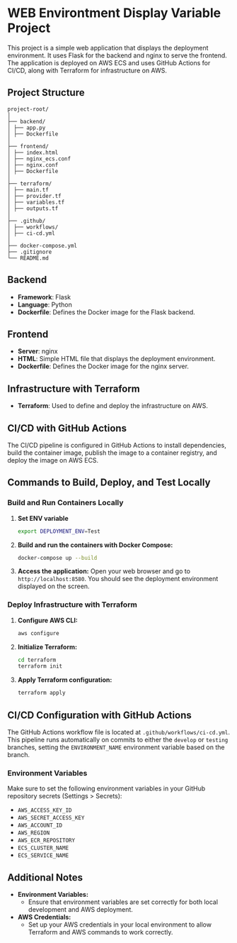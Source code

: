 # WEB Environtment Display Variable Project

This project is a simple web application that displays the deployment environment. It uses Flask for the backend and nginx to serve the frontend. The application is deployed on AWS ECS and uses GitHub Actions for CI/CD, along with Terraform for infrastructure on AWS.

## Project Structure
```
project-root/
│
├── backend/
│ ├── app.py
│ ├── Dockerfile
│
├── frontend/
│ ├── index.html
│ ├── nginx_ecs.conf
│ ├── nginx.conf 
│ ├── Dockerfile
│
├── terraform/
│ ├── main.tf
│ ├── provider.tf
│ ├── variables.tf
│ ├── outputs.tf
│
├── .github/
│ ├── workflows/
│ ├── ci-cd.yml
│
├── docker-compose.yml
├── .gitignore
└── README.md
```
## Backend

- **Framework**: Flask
- **Language**: Python
- **Dockerfile**: Defines the Docker image for the Flask backend.

## Frontend

- **Server**: nginx
- **HTML**: Simple HTML file that displays the deployment environment.
- **Dockerfile**: Defines the Docker image for the nginx server.

## Infrastructure with Terraform

- **Terraform**: Used to define and deploy the infrastructure on AWS.

## CI/CD with GitHub Actions

The CI/CD pipeline is configured in GitHub Actions to install dependencies, build the container image, publish the image to a container registry, and deploy the image on AWS ECS.

## Commands to Build, Deploy, and Test Locally

### Build and Run Containers Locally

1. **Set ENV variable**
   ```sh
   export DEPLOYMENT_ENV=Test
   ```

2. **Build and run the containers with Docker Compose:**
   ```sh
   docker-compose up --build
   ```
   
3. **Access the application:**
   Open your web browser and go to `http://localhost:8580`. You should see the deployment environment displayed on the screen.

### Deploy Infrastructure with Terraform

1. **Configure AWS CLI:**
   ```sh
   aws configure
   ```

2. **Initialize Terraform:**
   ```sh
   cd terraform
   terraform init
   ```

3. **Apply Terraform configuration:**
   ```sh
   terraform apply
   ```

## CI/CD Configuration with GitHub Actions

The GitHub Actions workflow file is located at `.github/workflows/ci-cd.yml`. This pipeline runs automatically on commits to either the `develop` or `testing` branches, setting the `ENVIRONMENT_NAME` environment variable based on the branch.

### Environment Variables

Make sure to set the following environment variables in your GitHub repository secrets (Settings > Secrets):

- `AWS_ACCESS_KEY_ID`
- `AWS_SECRET_ACCESS_KEY`
- `AWS_ACCOUNT_ID`
- `AWS_REGION`
- `AWS_ECR_REPOSITORY`
- `ECS_CLUSTER_NAME`
- `ECS_SERVICE_NAME`

## Additional Notes

- **Environment Variables:**
  - Ensure that environment variables are set correctly for both local development and AWS deployment.
- **AWS Credentials:**
  - Set up your AWS credentials in your local environment to allow Terraform and AWS commands to work correctly.
